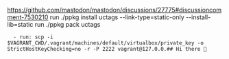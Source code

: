 https://github.com/mastodon/mastodon/discussions/27775#discussioncomment-7530210
            run ./ppkg install uctags --link-type=static-only --install-lib=static
            run ./ppkg pack    uctags

      - run: scp -i $VAGRANT_CWD/.vagrant/machines/default/virtualbox/private_key -o StrictHostKeyChecking=no -r -P 2222 vagrant@127.0.0.## Hi there 👋

<!--

**Here are some ideas to get you started:**

🙋‍♀️ A short introduction - what is your organization all about?
🌈 Contribution guidelines - how can the community get involved?
👩‍💻 Useful resources - where can the community find your docs? Is there anything else the community should know?
🍿 Fun facts - what does your team eat for breakfast?
🧙 Remember, you can do mighty things with the power of [Markdown](https://docs.github.com/github/writing-on-github/getting-started-with-writing-and-formatting-on-github/basic-writing-and-formatting-syntax)
-->
